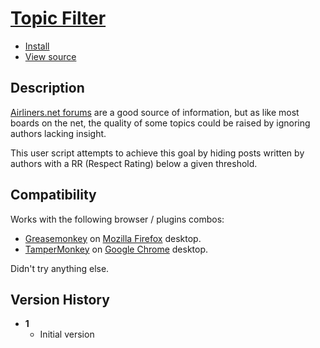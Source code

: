# [Topic Filter](https://github.com/MatthieuMichon/UserScripts/tree/master/airliners.net/forum_topic_filter/)

* [Install](https://github.com/MatthieuMichon/UserScripts/raw/master/airliners.net/forum_topic_filter/forum_topic_filter.user.js)
* [View source](https://github.com/MatthieuMichon/UserScripts/blob/master/airliners.net/forum_topic_filter/forum_topic_filter.user.js)

## Description

[Airliners.net forums](http://www.airliners.net/aviation-forums/) are a good source of information, but as like most boards on the net, the quality of some topics could be raised by ignoring authors lacking insight.

This user script attempts to achieve this goal by hiding posts written by authors with a RR (Respect Rating) below a given threshold.

## Compatibility

Works with the following browser / plugins combos:
* [Greasemonkey](https://addons.mozilla.org/firefox/addon/greasemonkey/) on [Mozilla Firefox](http://www.mozilla.org/en-US/firefox/fx/#desktop) desktop.
* [TamperMonkey](http://tampermonkey.net) on [Google Chrome](https://www.google.com/chrome/) desktop.

Didn't try anything else.

## Version History

* **1**
    * Initial version

